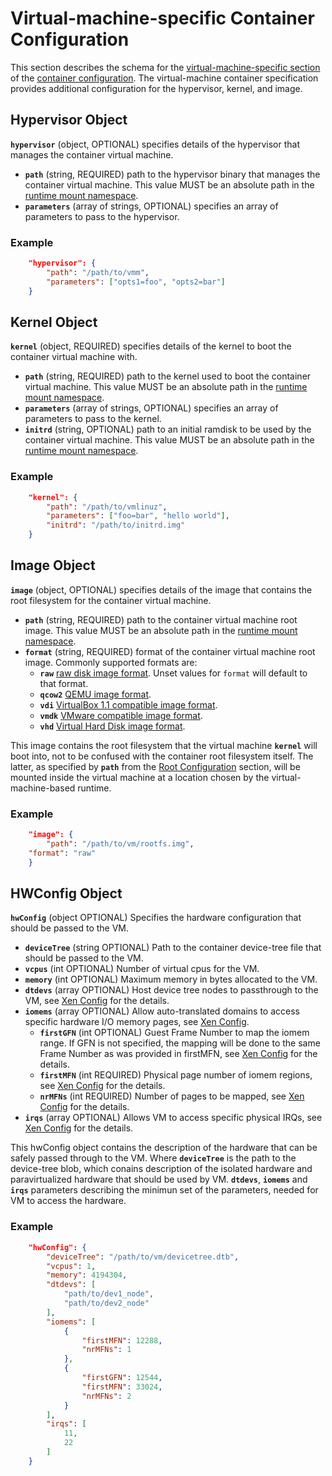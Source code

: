 # <a name="VirtualMachineSpecificContainerConfiguration" /> Virtual-machine-specific Container Configuration

This section describes the schema for the [virtual-machine-specific section](config.md#platform-specific-configuration) of the [container configuration](config.md).
The virtual-machine container specification provides additional configuration for the hypervisor, kernel, and image.

## <a name="HypervisorObject" /> Hypervisor Object

**`hypervisor`** (object, OPTIONAL) specifies details of the hypervisor that manages the container virtual machine.
* **`path`** (string, REQUIRED) path to the hypervisor binary that manages the container virtual machine.
    This value MUST be an absolute path in the [runtime mount namespace](glossary.md#runtime-namespace).
* **`parameters`** (array of strings, OPTIONAL) specifies an array of parameters to pass to the hypervisor.

### Example

```json
    "hypervisor": {
        "path": "/path/to/vmm",
        "parameters": ["opts1=foo", "opts2=bar"]
    }
```

## <a name="KernelObject" /> Kernel Object

**`kernel`** (object, REQUIRED) specifies details of the kernel to boot the container virtual machine with.
* **`path`** (string, REQUIRED) path to the kernel used to boot the container virtual machine.
    This value MUST be an absolute path in the [runtime mount namespace](glossary.md#runtime-namespace).
* **`parameters`** (array of strings, OPTIONAL) specifies an array of parameters to pass to the kernel.
* **`initrd`** (string, OPTIONAL) path to an initial ramdisk to be used by the container virtual machine.
    This value MUST be an absolute path in the [runtime mount namespace](glossary.md#runtime-namespace).

### Example

```json
    "kernel": {
        "path": "/path/to/vmlinuz",
        "parameters": ["foo=bar", "hello world"],
        "initrd": "/path/to/initrd.img"
    }
```

## <a name="ImageObject" /> Image Object

**`image`** (object, OPTIONAL) specifies details of the image that contains the root filesystem for the container virtual machine.
* **`path`** (string, REQUIRED) path to the container virtual machine root image.
    This value MUST be an absolute path in the [runtime mount namespace](glossary.md#runtime-namespace).
* **`format`** (string, REQUIRED) format of the container virtual machine root image. Commonly supported formats are:
    * **`raw`** [raw disk image format][raw-image-format]. Unset values for `format` will default to that format.
    * **`qcow2`** [QEMU image format][qcow2-image-format].
    * **`vdi`** [VirtualBox 1.1 compatible image format][vdi-image-format].
    * **`vmdk`** [VMware compatible image format][vmdk-image-format].
    * **`vhd`** [Virtual Hard Disk image format][vhd-image-format].

This image contains the root filesystem that the virtual machine **`kernel`** will boot into, not to be confused with the container root filesystem itself. The latter, as specified by **`path`** from the [Root Configuration](config.md#Root-Configuration) section, will be mounted inside the virtual machine at a location chosen by the virtual-machine-based runtime.

### Example

```json
    "image": {
        "path": "/path/to/vm/rootfs.img",
	"format": "raw"
    }
```

## <a name="HwConfigObject" /> HWConfig Object

**`hwConfig`** (object OPTIONAL) Specifies the hardware configuration that should be passed to the VM.
* **`deviceTree`** (string OPTIONAL) Path to the container device-tree file that should be passed to the VM.
* **`vcpus`** (int OPTIONAL) Number of virtual cpus for the VM.
* **`memory`** (int OPTIONAL) Maximum memory in bytes allocated to the VM.
* **`dtdevs`** (array OPTIONAL) Host device tree nodes to passthrough to the VM, see [Xen Config][xl-config-format] for the details.
* **`iomems`** (array OPTIONAL) Allow auto-translated domains to access specific hardware I/O memory pages, see [Xen Config][xl-config-format].
    * **`firstGFN`** (int OPTIONAL) Guest Frame Number to map the iomem range.
        If GFN is not specified, the mapping will be done to the same Frame Number as was provided in firstMFN, see [Xen Config][xl-config-format] for the details.
    * **`firstMFN`** (int REQUIRED) Physical page number of iomem regions, see [Xen Config][xl-config-format] for the details.
    * **`nrMFNs`** (int REQUIRED) Number of pages to be mapped, see [Xen Config][xl-config-format] for the details.
* **`irqs`** (array OPTIONAL) Allows VM to access specific physical IRQs, see [Xen Config][xl-config-format] for the details.

This hwConfig object contains the description of the hardware that can be safely passed through to the VM. Where **`deviceTree`** is the path to the device-tree blob, which conains description of the isolated hardware and paravirtualized hardware that should be used by VM. **`dtdevs`**, **`iomems`** and **`irqs`** parameters describing the minimun set of the parameters, needed for VM to access the hardware.

### Example

```json
    "hwConfig": {
        "deviceTree": "/path/to/vm/devicetree.dtb",
        "vcpus": 1,
        "memory": 4194304,
        "dtdevs": [
            "path/to/dev1_node",
            "path/to/dev2_node"
        ],
        "iomems": [
            {
                "firstMFN": 12288,
                "nrMFNs": 1
            },
            {
                "firstGFN": 12544,
                "firstMFN": 33024,
                "nrMFNs": 2
            }
        ],
        "irqs": [
            11,
            22
        ]
    }
```

[raw-image-format]: https://en.wikipedia.org/wiki/IMG_(file_format)
[qcow2-image-format]: https://git.qemu.org/?p=qemu.git;a=blob_plain;f=docs/interop/qcow2.txt;hb=HEAD
[vdi-image-format]: https://forensicswiki.org/wiki/Virtual_Disk_Image_(VDI)
[vmdk-image-format]: http://www.vmware.com/app/vmdk/?src=vmdk
[vhd-image-format]: https://github.com/libyal/libvhdi/blob/master/documentation/Virtual%20Hard%20Disk%20(VHD)%20image%20format.asciidoc
[xl-config-format]: https://xenbits.xen.org/docs/4.10-testing/man/xl.cfg.5.html